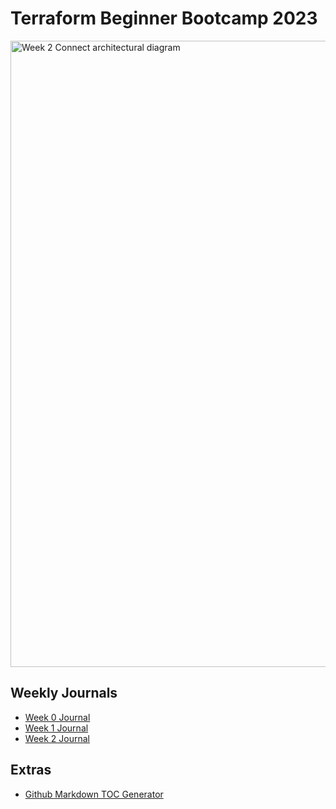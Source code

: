 # Terraform Beginner Bootcamp 2023

<img width="1002" alt="Week 2 Connect architectural diagram" src="https://github.com/ITPhilCloud/terraform-beginner-bootcamp-2023/assets/138229038/6d3e75d8-f17a-4f55-8604-81f77fabab36">


## Weekly Journals 
- [Week 0 Journal](journal/week0.md)
- [Week 1 Journal](journal/week1.md)
- [Week 2 Journal](journal/week2.md)

## Extras
- [Github Markdown TOC Generator](https://ecotrust-canada.github.io/markdown-toc/)

